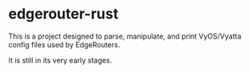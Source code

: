 # edgerouter-rust

This is a project designed to parse, manipulate, and print VyOS/Vyatta config files used by EdgeRouters.

It is still in its very early stages.
